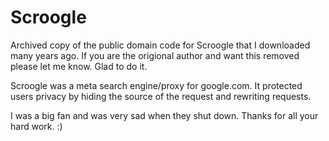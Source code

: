 # Scroogle
Archived copy of the public domain code for Scroogle that I downloaded many years ago. 
If you are the origional author and want this removed please let me know. Glad to do it.

Scroogle was a meta search engine/proxy for google.com. It protected users privacy by hiding
the source of the request and rewriting requests. 

I was a big fan and was very sad when they shut down. Thanks for all your hard work. :)
